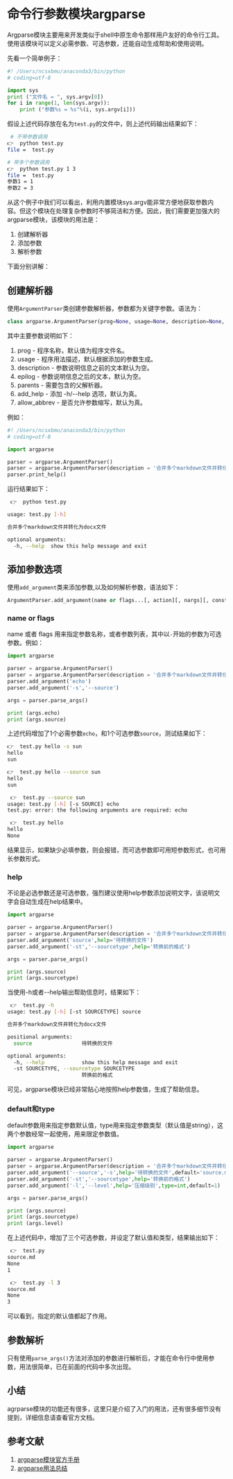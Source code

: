 # 命令行参数模块argparse

Argparse模块主要用来开发类似于shell中原生命令那样用户友好的命令行工具。使用该模块可以定义必需参数、可选参数，还能自动生成帮助和使用说明。

先看一个简单例子：

```python
#! /Users/ncsxbmu/anaconda3/bin/python
# coding=utf-8

import sys
print ("文件名 = ", sys.argv[0])
for i in range(1, len(sys.argv)):
    print ("参数%s = %s"%(i, sys.argv[i]))
```

假设上述代码存放在名为`test.py`的文件中，则上述代码输出结果如下：

```bash
 # 不带参数调用
👉  python test.py
file =  test.py

# 带多个参数调用
👉  python test.py 1 3
file =  test.py
参数1 = 1
参数2 = 3
```

从这个例子中我们可以看出，利用内置模块sys.argv能非常方便地获取参数内容。但这个模块在处理复杂参数时不够简洁和方便。因此，我们需要更加强大的argparse模块，该模块的用法是：

1. 创建解析器
1. 添加参数
1. 解析参数

下面分别讲解：

## 创建解析器

使用`ArgumentParser`类创建参数解析器，参数都为关键字参数。语法为：

```python
class argparse.ArgumentParser(prog=None, usage=None, description=None, epilog=None, parents=[], formatter_class=argparse.HelpFormatter, prefix_chars='-', fromfile_prefix_chars=None, argument_default=None, conflict_handler='error', add_help=True, allow_abbrev=True)
```

其中主要参数说明如下：

1. prog - 程序名称，默认值为程序文件名。
1. usage - 程序用法描述，默认根据添加的参数生成。
1. description - 参数说明信息之前的文本默认为空。
1. epilog - 参数说明信息之后的文本，默认为空。
1. parents - 需要包含的父解析器。
1. add_help - 添加 -h/--help 选项，默认为真。
1. allow_abbrev - 是否允许参数缩写，默认为真。

例如：

```python
#! /Users/ncsxbmu/anaconda3/bin/python
# coding=utf-8

import argparse

parser = argparse.ArgumentParser()
parser = argparse.ArgumentParser(description = '合并多个markdown文件并转化为docx文件')
parser.print_help()
```

运行结果如下：

```bash
 👉  python test.py

usage: test.py [-h]

合并多个markdown文件并转化为docx文件

optional arguments:
  -h, --help  show this help message and exit
```

## 添加参数选项

使用`add_argument`类来添加参数,以及如何解析参数，语法如下：

```python
ArgumentParser.add_argument(name or flags...[, action][, nargs][, const][, default][, type][, choices][, required][, help][, metavar][, dest])
```

### name or flags

name 或者 flags 用来指定参数名称，或者参数列表，其中以`-`开始的参数为可选参数。例如：

```python
import argparse

parser = argparse.ArgumentParser()
parser = argparse.ArgumentParser(description = '合并多个markdown文件并转化为docx文件')
parser.add_argument('echo')
parser.add_argument('-s','--source')

args = parser.parse_args()

print (args.echo)
print (args.source)
```

上述代码增加了1个必需参数`echo`，和1个可选参数`source`，测试结果如下：

```bash
👉  test.py hello -s sun
hello
sun

👉  test.py hello --source sun
hello
sun

 👉  test.py --source sun
usage: test.py [-h] [-s SOURCE] echo
test.py: error: the following arguments are required: echo

 👉  test.py hello
hello
None
```

结果显示，如果缺少必填参数，则会报错，而可选参数即可用短参数形式，也可用长参数形式。

### help

不论是必选参数还是可选参数，强烈建议使用help参数添加说明文字，该说明文字会自动生成在help结果中。

```python
import argparse

parser = argparse.ArgumentParser()
parser = argparse.ArgumentParser(description = '合并多个markdown文件并转化为docx文件')
parser.add_argument('source',help='待转换的文件')
parser.add_argument('-st','--sourcetype',help='转换前的格式')

args = parser.parse_args()

print (args.source)
print (args.sourcetype)
```

当使用-h或者--help输出帮助信息时，结果如下：

```bash
 👉  test.py -h
usage: test.py [-h] [-st SOURCETYPE] source

合并多个markdown文件并转化为docx文件

positional arguments:
  source                待转换的文件

optional arguments:
  -h, --help            show this help message and exit
  -st SOURCETYPE, --sourcetype SOURCETYPE
                        转换前的格式
```

可见，argparse模块已经非常贴心地按照help参数值，生成了帮助信息。

### default和type

default参数用来指定参数默认值，type用来指定参数类型（默认值是string），这两个参数经常一起使用，用来限定参数值。

```python
import argparse

parser = argparse.ArgumentParser()
parser = argparse.ArgumentParser(description = '合并多个markdown文件并转化为docx文件')
parser.add_argument('--source','-s',help='待转换的文件',default='source.md')
parser.add_argument('-st','--sourcetype',help='转换前的格式')
parser.add_argument('-l','--level',help='压缩级别',type=int,default=1)

args = parser.parse_args()

print (args.source)
print (args.sourcetype)
print (args.level)
```

在上述代码中，增加了三个可选参数，并设定了默认值和类型，结果输出如下：

```bash
 👉  test.py
source.md
None
1

 👉  test.py -l 3
source.md
None
3
```

可以看到，指定的默认值都起了作用。

## 参数解析

只有使用`parse_args()`方法对添加的参数进行解析后，才能在命令行中使用参数，用法很简单，已在前面的代码中多次出现。

## 小结

agrparse模块的功能还有很多，这里只是介绍了入门的用法，还有很多细节没有提到，详细信息请查看官方文档。

## 参考文献

1. [argparse模块官方手册](https://docs.python.org/3/library/argparse.html)
1. [argparse用法总结](https://www.jianshu.com/p/fef2d215b91d)


